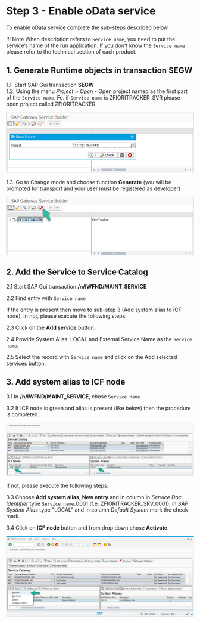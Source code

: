 # Step 3 - Enable oData service

To enable oData service complete the sub-steps described below. 

!!! Note
    When description refers to `Service name`, you need to put the service’s name of the run application. If you don't know the `Service name` please refer to the technical section of each product.

## 1. Generate Runtime objects in transaction SEGW

1.1. Start SAP Gui transaction **SEGW**<br>
1.2. Using the menu *Project > Open* - Open project named as the first part of the `Service name`. Fe. if `Service name` is ZFIORITRACKER_SVR please open project called ZFIORITRACKER.

[![](res/segw.png)](res/segw.png)

1.3. Go to Change mode and choose function **Generate** (you will be prompted for transport and your user must be registered as developer)

[![](res/segw_gen.png)](res/segw_gen.png)

## 2. Add the Service to Service Catalog

2.1 Start SAP Gui transaction **/n/IWFND/MAINT_SERVICE**

2.2 Find entry with `Service name`

If the entry is present then move to sub-step 3 (Add system alias to ICF node), in not, please execute the following steps:

2.3 Click on the **Add service** button.

2.4 Provide System Alias: LOCAL and External Service Name as the `Service name`.

2.5 Select the record with `Service name` and click on the Add selected services button.

## 3. Add system alias to ICF node

3.1 In **/n/IWFND/MAINT_SERVICE**, chose `Service name`

3.2 If ICF node is green and alias is present (like below) then the procedure is completed.

[![](res/maint-service.png)](res/maint-service.png)

If not, please execute the following steps:

3.3 Choose **Add system alias**, **New entry** and in column in *Service Doc. Identifier* type `Service name`_0001 (f.e. ZFIORITRACKER_SRV_0001), in *SAP System Alias* type "LOCAL" and in column *Default System* mark the check-mark.

3.4 Click on **ICF node** button and from drop down chose **Activate**

[![](res/maint-service-icf.png)](res/maint-service-icf.png) 